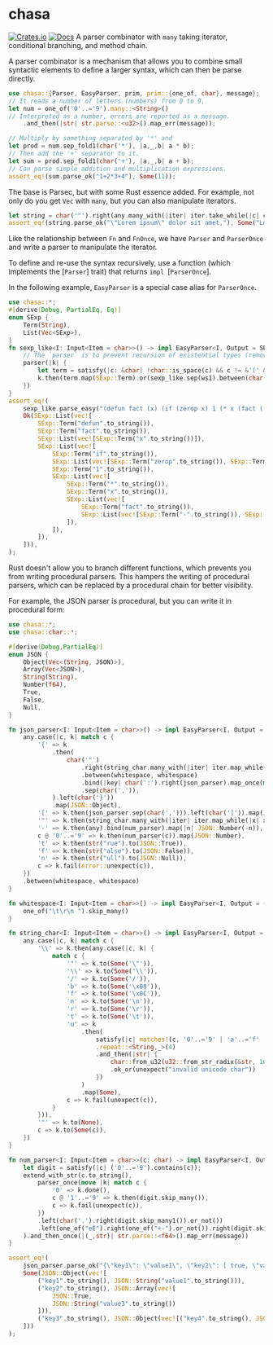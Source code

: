 # chasa
[![Crates.io](https://img.shields.io/crates/v/chasa.svg)](https://crates.io/crates/chasa)
[![Docs](https://docs.rs/chasa/badge.svg)](https://docs.rs/chasa)
A parser combinator with `many` taking iterator, conditional branching, and method chain.

A parser combinator is a mechanism that allows you to combine small syntactic elements to define a larger syntax, which can then be parse directly.

```rust
use chasa::{Parser, EasyParser, prim, prim::{one_of, char}, message};
// It reads a number of letters (numbers) from 0 to 9,
let num = one_of('0'..='9').many::<String>()
// Interpreted as a number, errors are reported as a message.
    .and_then(|str| str.parse::<u32>().map_err(message));

// Multiply by something separated by '*' and
let prod = num.sep_fold1(char('*'), |a,_,b| a * b);
// Then add the '+' separator to it.
let sum = prod.sep_fold1(char('+'), |a,_,b| a + b);
// Can parse simple addition and multiplication expressions.
assert_eq!(sum.parse_ok("1+2*3+4"), Some(11));
```

The base is Parsec, but with some Rust essence added. For example, not only do you get `Vec` with `many`, but you can also manipulate iterators.
```rust
let string = char('"').right(any.many_with(|iter| iter.take_while(|c| c != &'"').collect()));
assert_eq!(string.parse_ok("\"Lorem ipsum\" dolor sit amet,"), Some("Lorem ipsum".to_string()))
```

Like the relationship between `Fn` and `FnOnce`, we have `Parser` and `ParserOnce` and write a parser to manipulate the iterator.

To define and re-use the syntax recursively, use a function (which implements the [`Parser`] trait) that returns `impl `[`ParserOnce`].

In the following example, `EasyParser` is a special case alias for `ParserOnce`.
```rust
use chasa::*;
#[derive(Debug, PartialEq, Eq)]
enum SExp {
    Term(String),
    List(Vec<SExp>),
}
fn sexp_like<I: Input<Item = char>>() -> impl EasyParser<I, Output = SExp> {
    // The `parser` is to prevent recursion of existential types (removing it will crash the current compiler).
    parser(|k| {
        let term = satisfy(|c: &char| !char::is_space(c) && c != &'(' && c != &')').many1();
        k.then(term.map(SExp::Term).or(sexp_like.sep(ws1).between(char('('), char(')')).map(SExp::List)))
    })
}
assert_eq!(
    sexp_like.parse_easy("(defun fact (x) (if (zerop x) 1 (* x (fact (- x 1)))))"),
    Ok(SExp::List(vec![
        SExp::Term("defun".to_string()),
        SExp::Term("fact".to_string()),
        SExp::List(vec![SExp::Term("x".to_string())]),
        SExp::List(vec![
            SExp::Term("if".to_string()),
            SExp::List(vec![SExp::Term("zerop".to_string()), SExp::Term("x".to_string())]),
            SExp::Term("1".to_string()),
            SExp::List(vec![
                SExp::Term("*".to_string()),
                SExp::Term("x".to_string()),
                SExp::List(vec![
                    SExp::Term("fact".to_string()),
                    SExp::List(vec![SExp::Term("-".to_string()), SExp::Term("x".to_string()), SExp::Term("1".to_string())]),
                ]),
            ]),
        ]),
    ])),
);
```

Rust doesn't allow you to branch different functions, which prevents you from writing procedural parsers. This hampers the writing of procedural parsers, which can be replaced by a procedural chain for better visibility.

For example, the JSON parser is procedural, but you can write it in procedural form:
```rust
use chasa::*;
use chasa::char::*;

#[derive(Debug,PartialEq)]
enum JSON {
    Object(Vec<(String, JSON)>),
    Array(Vec<JSON>),
    String(String),
    Number(f64),
    True,
    False,
    Null,
}

fn json_parser<I: Input<Item = char>>() -> impl EasyParser<I, Output = JSON> {
    any.case(|c, k| match c {
        '{' => k
            .then(
                char('"')
                    .right(string_char.many_with(|iter| iter.map_while(|x| x).collect()))
                    .between(whitespace, whitespace)
                    .bind(|key| char(':').right(json_parser).map_once(move |value| (key, value)))
                    .sep(char(',')),
            ).left(char('}'))
            .map(JSON::Object),
        '[' => k.then(json_parser.sep(char(','))).left(char(']')).map(JSON::Array),
        '"' => k.then(string_char.many_with(|iter| iter.map_while(|x| x).collect())).map(JSON::String),
        '-' => k.then(any).bind(num_parser).map(|n| JSON::Number(-n)),
        c @ '0'..='9' => k.then(num_parser(c)).map(JSON::Number),
        't' => k.then(str("rue").to(JSON::True)),
        'f' => k.then(str("alse").to(JSON::False)),
        'n' => k.then(str("ull").to(JSON::Null)),
        c => k.fail(error::unexpect(c)),
    })
    .between(whitespace, whitespace)
}

fn whitespace<I: Input<Item = char>>() -> impl EasyParser<I, Output = ()> {
    one_of("\t\r\n ").skip_many()
}

fn string_char<I: Input<Item = char>>() -> impl EasyParser<I, Output = Option<char>> {
    any.case(|c, k| match c {
        '\\' => k.then(any.case(|c, k| {
            match c {
                '"' => k.to(Some('\"')),
                '\\' => k.to(Some('\\')),
                '/' => k.to(Some('/')),
                'b' => k.to(Some('\x08')),
                'f' => k.to(Some('\x0C')),
                'n' => k.to(Some('\n')),
                'r' => k.to(Some('\r')),
                't' => k.to(Some('\t')),
                'u' => k
                    .then(
                        satisfy(|c| matches!(c, '0'..='9' | 'a'..='f' | 'A'..='F'))
                        .repeat::<String,_>(4)
                        .and_then(|str| {
                            char::from_u32(u32::from_str_radix(&str, 16).map_err(message)?)
                            .ok_or(unexpect("invalid unicode char"))
                        })
                    )
                    .map(Some),
                c => k.fail(unexpect(c)),
            }
        })),
        '"' => k.to(None),
        c => k.to(Some(c)),
    })
}

fn num_parser<I: Input<Item = char>>(c: char) -> impl EasyParser<I, Output = f64> {
    let digit = satisfy(|c| ('0'..='9').contains(c));
    extend_with_str(c.to_string(),
        parser_once(move |k| match c {
            '0' => k.done(),
            c @ '1'..='9' => k.then(digit.skip_many()),
            c => k.fail(unexpect(c)),
        })
        .left(char('.').right(digit.skip_many1()).or_not())
        .left(one_of("eE").right(one_of("+-").or_not()).right(digit.skip_many1()).or_not())
    ).and_then_once(|(_,str)| str.parse::<f64>().map_err(message))
}

assert_eq!(
    json_parser.parse_ok("{\"key1\": \"value1\", \"key2\": [ true, \"value3\" ], \"key3\": { \"key4\": 15e1 }}"),
    Some(JSON::Object(vec![
        ("key1".to_string(), JSON::String("value1".to_string())),
        ("key2".to_string(), JSON::Array(vec![
            JSON::True,
            JSON::String("value3".to_string())
        ])),
        ("key3".to_string(), JSON::Object(vec![("key4".to_string(), JSON::Number(150.0))]))
    ]))
);
```
